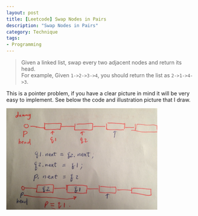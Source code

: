 ```yaml
--- 
layout: post
title: [Leetcode] Swap Nodes in Pairs
description: "Swap Nodes in Pairs"
category: Technique
tags: 
- Programming 
---
```




> Given a linked list, swap every two adjacent nodes and return its head.  
> For example, Given `1->2->3->4`, you should return the list as `2->1->4->3`.


This is a pointer problem, if you have a clear picture in mind it will be very easy to implement. See below the code and illustration picture that I draw.


<img src="/assets/images/2014/07/15/pointer.png" alt="pointer" style="width: 400px; height: 15g0px;"/>